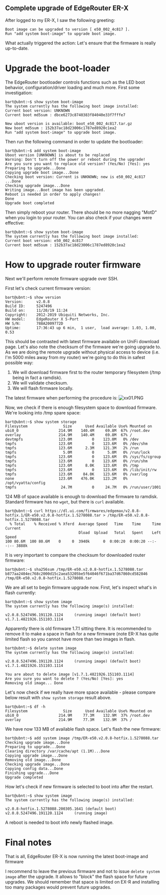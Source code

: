 ## Complete upgrade of EdgeRouter ER-X

After logged to my ER-X, I saw the following greeting:

```
Boot image can be upgraded to version [ e50_002_4c817 ].
Run "add system boot-image" to upgrade boot image.
``` 

What actually triggered the action: Let's ensure that the firmware is really up-to-date. 

# Upgrade the boot-loader
The EdgeRouter bootloader controls functions such as the LED boot behavior, configuration/driver loading and much more. First some investigation:

```
bart@ubnt:~$ show system boot-image
The system currently has the following boot image installed:
Current boot version: UNKNOWN
Current boot md5sum : dbce6273c8740383f84040e33f7fffe7

New uboot version is available: boot_e50_002_4c817.tar.gz
New boot md5sum : 152b37ac18d23006c1787ed8920c1ea2
Run "add system boot-image" to upgrade boot image.
```

Then run the following command in order to update the bootloader:

```
bart@ubnt:~$ add system boot-image
Uboot version [UNKNOWN] is about to be replaced
Warning: Don't turn off the power or reboot during the upgrade!
Are you sure you want to replace old version? (Yes/No) [Yes]: yes
Preparing to upgrade...Done
Copying upgrade boot image...Done
Checking boot version: Current is UNKNOWN; new is e50_002_4c817 ...Done
Checking upgrade image...Done
Writing image...Boot image has been upgraded.
Reboot is needed in order to apply changes!
Done
Upgrade boot completed
```

Then simply reboot your router. There should be no more nagging "MotD" when you login to your router. You can also check if your changes were effective:

```
bart@ubnt:~$ show system boot-image
The system currently has the following boot image installed:
Current boot version: e50_002_4c817
Current boot md5sum : 152b37ac18d23006c1787ed8920c1ea2
```

# How to upgrade router firmware

Next we'll perform remote firmware upgrade over SSH.

First let's check current firmware version:

```
bart@ubnt:~$ show version
Version:      v2.0.8
Build ID:     5247496
Build on:     11/20/19 11:24
Copyright:    2012-2019 Ubiquiti Networks, Inc.
HW model:     EdgeRouter X 5-Port
HW S/N:       788A2009772D
Uptime:       17:36:43 up 6 min,  1 user,  load average: 1.03, 1.00, 0.53
```

This should be contrasted with latest firmware available on UniFi download page. Let's also note the checksum of the firmware we're going upgrade to. As we are doing the remote upgrade without physical access to device (i.e. I'm 5000 miles away from my router) we're going to do this in safest possible way:

1. We will download firmware first to the router temporary filesystem (/tmp being in fact a ramdisk).
2. We will validate checksum.
3. We will flash firmware locally.

The latest firmware when performing the procedure is:
![xx01.PNG](https://cdn.hashnode.com/res/hashnode/image/upload/v1593021935382/PhgS5XlWt.png)

Now, we check if there is enough filesystem space to download firmware. We're looking into /tmp spare space:

```
bart@ubnt:~$ show system storage
Filesystem                Size      Used Available Use% Mounted on
ubi0_0                  214.9M    140.4M     69.8M  67% /root.dev
overlay                 214.9M    140.4M     69.8M  67% /
devtmpfs                123.0M         0    123.0M   0% /dev
tmpfs                   123.6M         0    123.6M   0% /dev/shm
tmpfs                   123.6M      2.3M    121.3M   2% /run
tmpfs                     5.0M         0      5.0M   0% /run/lock
tmpfs                   123.6M         0    123.6M   0% /sys/fs/cgroup
tmpfs                   123.6M         0    123.6M   0% /run/shm
tmpfs                   123.6M      8.0K    123.6M   0% /tmp
tmpfs                   123.6M         0    123.6M   0% /lib/init/rw
tmpfs                   123.6M     84.0K    123.6M   0% /var/log
none                    123.6M    476.0K    123.2M   0% /opt/vyatta/config
tmpfs                    24.7M         0     24.7M   0% /run/user/1001
```

124 MB of space available is enough to download the firmware to ramdisk. Standard firmware has no ```wget```, but there is ```curl``` available.

```
bart@ubnt:~$ curl https://dl.ui.com/firmwares/edgemax/v2.0.8-hotfix.1/ER-e50.v2.0.8-hotfix.1.5278088.tar > /tmp/ER-e50.v2.0.8-hotfix.1.5278088.tar
  % Total    % Received % Xferd  Average Speed   Time    Time     Time  Current
                                 Dload  Upload   Total   Spent    Left  Speed
100 80.6M  100 80.6M    0     0  3940k      0  0:00:20  0:00:20 --:--:-- 3888k
```

It is very important to compare the checksum for downloaded router firmware:

```
bart@ubnt:~$ sha256sum /tmp/ER-e50.v2.0.8-hotfix.1.5278088.tar
b877aa2404ec768c2000d15c2aea53205be5f64046f671ba37d67860cd582846  /tmp/ER-e50.v2.0.8-hotfix.1.5278088.tar
```

We are all set to begin firmware upgrade now. First, let's inspect what's in flash currently:

```
bart@ubnt:~$ show system image
The system currently has the following image(s) installed:

v2.0.8.5247496.191120.1124     (running image) (default boot)
v1.7.1.4821926.151103.1114
```

Apparently there is old firmware 1.7.1 sitting there. It is recommended to remove it to make a space in flash for a new firmware (note ER-X has quite limited flash so you cannot have more than two images in flash.

```
bart@ubnt:~$ delete system image
The system currently has the following image(s) installed:

v2.0.8.5247496.191120.1124     (running image) (default boot)
v1.7.1.4821926.151103.1114

You are about to delete image [v1.7.1.4821926.151103.1114]
Are you sure you want to delete ? (Yes/No) [Yes]: yes
Removing old image... Done
```

Let's now check if we really have more space available - please compare below result with ```show system storage``` result above.

```
bart@ubnt:~$ df -h
Filesystem                Size      Used Available Use% Mounted on
ubi0_0                  214.9M     77.3M    132.9M  37% /root.dev
overlay                 214.9M     77.3M    132.9M  37% /
```

We have now 133 MB of available flash space. Let's flash the new firmware:

```
bart@ubnt:~$ add system image /tmp/ER-e50.v2.0.8-hotfix.1.5278088.tar
Checking upgrade image...Done
Preparing to upgrade...Done
Clearing directory /var/cache/apt (1.1M)...Done
Copying upgrade image...Done
Removing old image...Done
Checking upgrade image...Done
Copying config data...Done
Finishing upgrade...Done
Upgrade completed
```

How let's check if new firmware is selected to boot into after the restart.

```
bart@ubnt:~$ show system image
The system currently has the following image(s) installed:

v2.0.8-hotfix.1.5278088.200305.1641 (default boot)
v2.0.8.5247496.191120.1124     (running image)
```

A reboot is needed to boot info newly flashed image.

# Final notes

That is all, EdgeRouter ER-X is now running the latest boot-image and firmware

I recommend to leave the previous firmware and not to issue ```delete system image``` after the upgrade. It allows to "block" the flash space for future upgrades. We should remember that space is limited on EX-R and installing too many packages would prevent future upgrades.